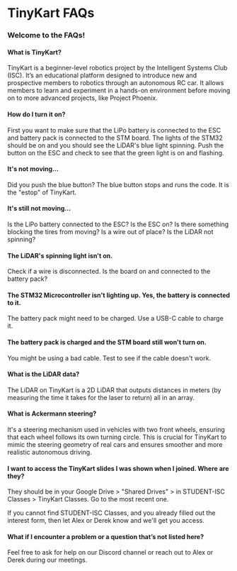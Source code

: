 # TinyKart FAQs

### Welcome to the FAQs! 

#### What is TinyKart?

TinyKart is a beginner-level robotics project by the Intelligent Systems Club (ISC). It’s an educational platform designed to introduce new and prospective members to robotics through an autonomous RC car. It allows members to learn and experiment in a hands-on environment before moving on to more advanced projects, like Project Phoenix.

#### How do I turn it on?

First you want to make sure that the LiPo battery is connected to the ESC and battery pack is connected to the STM board. The lights of the STM32 should be on and you should see the LiDAR's blue light spinning. Push the button on the ESC and check to see that the green light is on and flashing.

#### It's not moving...

Did you push the blue button? The blue button stops and runs the code. It is the "estop" of TinyKart.

#### It's still not moving...

Is the LiPo battery connected to the ESC? Is the ESC on? Is there something blocking the tires from moving? Is a wire out of place? Is the LiDAR not spinning?

#### The LiDAR's spinning light isn't on.

Check if a wire is disconnected. Is the board on and connected to the battery pack?

#### The STM32 Microcontroller isn't lighting up. Yes, the battery is connected to it.

The battery pack might need to be charged. Use a USB-C cable to charge it.

#### The battery pack is charged and the STM board still won't turn on.

You might be using a bad cable. Test to see if the cable doesn't work.

#### What is the LiDAR data?

The LiDAR on TinyKart is a 2D LiDAR that outputs distances in meters (by measuring the time it takes for the laser to return) all in an array. 

#### What is Ackermann steering?

It's a steering mechanism used in vehicles with two front wheels, ensuring that each wheel follows its own turning circle. This is crucial for TinyKart to mimic the steering geometry of real cars and ensures smoother and more realistic autonomous driving.

#### I want to access the TinyKart slides I was shown when I joined. Where are they?

They should be in your Google Drive > "Shared Drives" > in STUDENT-ISC Classes > TinyKart Classes. 
Go to the most recent one.

If you cannot find STUDENT-ISC Classes, and you already filled out the interest form, then let Alex or Derek know and we'll get you access.

#### What if I encounter a problem or a question that’s not listed here?
Feel free to ask for help on our Discord channel or reach out to Alex or Derek during our meetings.